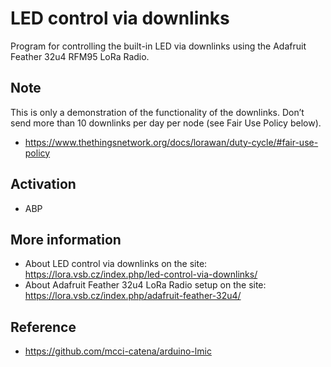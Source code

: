# LED control via downlinks
Program for controlling the built-in LED via downlinks using the Adafruit Feather 32u4 RFM95 LoRa Radio.

## Note
This is only a demonstration of the functionality of the downlinks. Don’t send more than 10 downlinks per day per node (see Fair Use Policy below).
- https://www.thethingsnetwork.org/docs/lorawan/duty-cycle/#fair-use-policy

## Activation
- ABP

## More information
- About LED control via downlinks on the site: https://lora.vsb.cz/index.php/led-control-via-downlinks/
- About Adafruit Feather 32u4 LoRa Radio setup on the site: https://lora.vsb.cz/index.php/adafruit-feather-32u4/

## Reference
- https://github.com/mcci-catena/arduino-lmic
